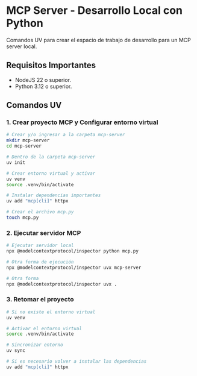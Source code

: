 # MCP Server - Desarrollo Local con Python

Comandos UV para crear el espacio de trabajo de desarrollo para un MCP server local.

## Requisitos Importantes

- NodeJS 22 o superior.
- Python 3.12 o superior.

## Comandos UV

### 1. Crear proyecto MCP y Configurar entorno virtual

```bash
# Crear y/o ingresar a la carpeta mcp-server
mkdir mcp-server
cd mcp-server

# Dentro de la carpeta mcp-server
uv init

# Crear entorno virtual y activar
uv venv
source .venv/bin/activate

# Instalar dependencias importantes
uv add "mcp[cli]" httpx

# Crear el archivo mcp.py
touch mcp.py
```

### 2. Ejecutar servidor MCP

```bash
# Ejecutar servidor local
npx @modelcontextprotocol/inspector python mcp.py

# Otra forma de ejecución
npx @modelcontextprotocol/inspector uvx mcp-server

# Otra forma
npx @modelcontextprotocol/inspector uvx .
```

### 3. Retomar el proyecto

```bash
# Si no existe el entorno virtual
uv venv

# Activar el entorno virtual
source .venv/bin/activate

# Sincronizar entorno
uv sync

# Si es necesario volver a instalar las dependencias
uv add "mcp[cli]" httpx
```
